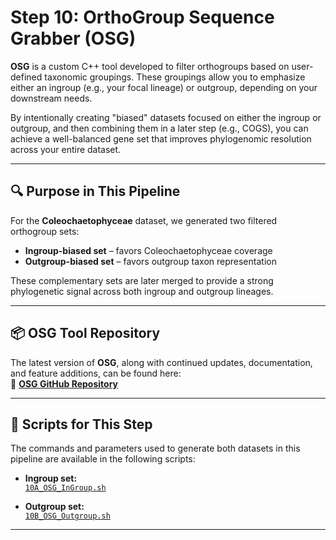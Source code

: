 # Step 10: OrthoGroup Sequence Grabber (OSG)

**OSG** is a custom C++ tool developed to filter orthogroups based on user-defined taxonomic groupings. These groupings allow you to emphasize either an ingroup (e.g., your focal lineage) or outgroup, depending on your downstream needs.

By intentionally creating "biased" datasets focused on either the ingroup or outgroup, and then combining them in a later step (e.g., COGS), you can achieve a well-balanced gene set that improves phylogenomic resolution across your entire dataset.

---

## 🔍 Purpose in This Pipeline

For the **Coleochaetophyceae** dataset, we generated two filtered orthogroup sets:

- **Ingroup-biased set** – favors Coleochaetophyceae coverage
- **Outgroup-biased set** – favors outgroup taxon representation

These complementary sets are later merged to provide a strong phylogenetic signal across both ingroup and outgroup lineages.

---

## 📦 OSG Tool Repository

The latest version of **OSG**, along with continued updates, documentation, and feature additions, can be found here:  
🔗 **[OSG GitHub Repository](https://github.com/mjbieren/OrthoGroup_Sequence_Grabber)**

---

## 📜 Scripts for This Step

The commands and parameters used to generate both datasets in this pipeline are available in the following scripts:

- **Ingroup set:**  
  [`10A_OSG_InGroup.sh`](https://github.com/mjbieren/Coleochaetophyceae_Phylogenomics/blob/main/Scripts/10_OSG/10A_OSG_InGroup.sh)

- **Outgroup set:**  
  [`10B_OSG_Outgroup.sh`](https://github.com/mjbieren/Coleochaetophyceae_Phylogenomics/blob/main/Scripts/10_OSG/10B_OSG_Outgroup.sh)

---

